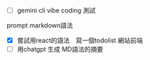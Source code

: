 - [ ] gemini cli  vibe coding 測試

prompt markdown語法

- [x] 嘗試用react的語法　寫一個todolist 網站前端
- [ ] 用chatgpt 生成 MD語法的摘要